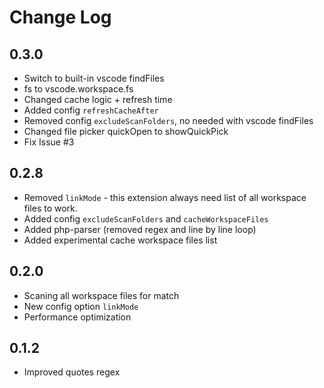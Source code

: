 # Change Log

## 0.3.0

- Switch to built-in vscode findFiles
- fs to vscode.workspace.fs
- Changed cache logic + refresh time
- Added config `refreshCacheAfter`
- Removed config `excludeScanFolders`, no needed with vscode findFiles
- Changed file picker quickOpen to showQuickPick
- Fix Issue #3

## 0.2.8

- Removed `linkMode` - this extension always need list of all workspace files to work.
- Added config `excludeScanFolders` and `cacheWorkspaceFiles`
- Added php-parser (removed regex and line by line loop)
- Added experimental cache workspace files list

## 0.2.0

- Scaning all workspace files for match
- New config option `linkMode`
- Performance optimization

## 0.1.2

- Improved quotes regex